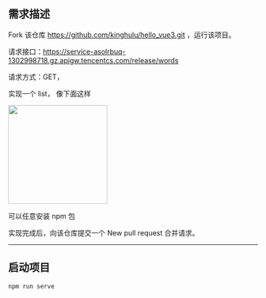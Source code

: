 ## 需求描述

Fork 该仓库 https://github.com/kinghulu/hello_vue3.git ，运行该项目。

请求接口：https://service-asolrbuq-1302998718.gz.apigw.tencentcs.com/release/words

请求方式：GET，

实现一个 list，
像下面这样

<img style='width:200px' src='https://ftp.bmp.ovh/imgs/2021/03/2870a2b3f5e10787.png'>

可以任意安装 npm 包

实现完成后，向该仓库提交一个 New pull request 合并请求。

---

## 启动项目

```
npm run serve
```
